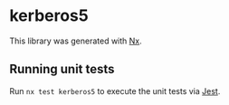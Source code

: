 # kerberos5

This library was generated with [Nx](https://nx.dev).

## Running unit tests

Run `nx test kerberos5` to execute the unit tests via [Jest](https://jestjs.io).
